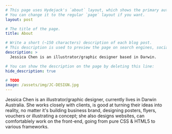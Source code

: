 ```yaml
---
# This page uses Hydejack's `about` layout, which shows the primary author's picture and about text at the top.
# You can change it to the regular `page` layout if you want.
layout: post

# The title of the page.
title: About

# Write a short (~150 characters) description of each blog post.
# This description is used to preview the page on search engines, social media, etc.
description: >
  Jessica Chen is an illustrator/graphic designer based in Darwin.

# You can show the description on the page by deleting this line:
hide_description: true

# TODO
image: /assets/img/JC-DESIGN.jpg
---
```


Jessica Chen is an illustrator/graphic designer, currently lives in Darwin Australia. 
She works closely with clients, is good at turning their ideas into reality, no matter it's building business brand, designing posters, flyers, vouchers or illustrating a concept; she also designs websites, can comfortablely work on the front-end, going from pure CSS & HTML5 to various frameworks.
